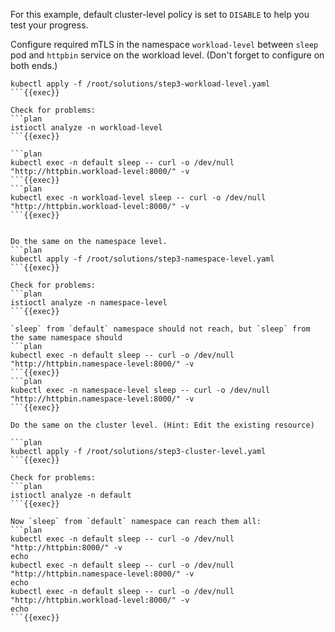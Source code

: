 For this example, default cluster-level policy is set to `DISABLE` to help you test your progress.

Configure required mTLS in the namespace `workload-level` between `sleep` pod and `httpbin` service on the workload level. (Don't forget to configure on both ends.)

```plan
kubectl apply -f /root/solutions/step3-workload-level.yaml
```{{exec}}

Check for problems:
```plan
istioctl analyze -n workload-level
```{{exec}}

```plan
kubectl exec -n default sleep -- curl -o /dev/null "http://httpbin.workload-level:8000/" -v
```{{exec}}
```plan
kubectl exec -n workload-level sleep -- curl -o /dev/null "http://httpbin.workload-level:8000/" -v
```{{exec}}


Do the same on the namespace level.
```plan
kubectl apply -f /root/solutions/step3-namespace-level.yaml
```{{exec}}

Check for problems:
```plan
istioctl analyze -n namespace-level
```{{exec}}

`sleep` from `default` namespace should not reach, but `sleep` from the same namespace should
```plan
kubectl exec -n default sleep -- curl -o /dev/null "http://httpbin.namespace-level:8000/" -v
```{{exec}}
```plan
kubectl exec -n namespace-level sleep -- curl -o /dev/null "http://httpbin.namespace-level:8000/" -v
```{{exec}}

Do the same on the cluster level. (Hint: Edit the existing resource)

```plan
kubectl apply -f /root/solutions/step3-cluster-level.yaml
```{{exec}}

Check for problems:
```plan
istioctl analyze -n default
```{{exec}}

Now `sleep` from `default` namespace can reach them all:
```plan
kubectl exec -n default sleep -- curl -o /dev/null "http://httpbin:8000/" -v
echo
kubectl exec -n default sleep -- curl -o /dev/null "http://httpbin.namespace-level:8000/" -v
echo
kubectl exec -n default sleep -- curl -o /dev/null "http://httpbin.workload-level:8000/" -v
echo
```{{exec}}